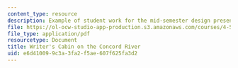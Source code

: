 ```yaml
---
content_type: resource
description: Example of student work for the mid-semester design presentation.
file: https://ol-ocw-studio-app-production.s3.amazonaws.com/courses/4-500-introduction-to-design-computing-fall-2008/e6d410099c3a3fa2f5ae607f625fa3d2_assn4b_5.pdf
file_type: application/pdf
resourcetype: Document
title: Writer's Cabin on the Concord River
uid: e6d41009-9c3a-3fa2-f5ae-607f625fa3d2
---
```

